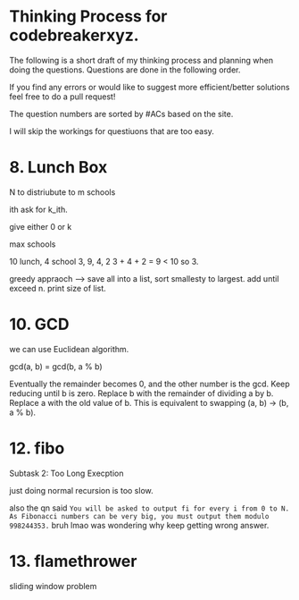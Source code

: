 # Thinking Process for codebreakerxyz.

The following is a short draft of my thinking process and planning when doing the questions. Questions are done in the following order. 

If you find any errors or would like to suggest more efficient/better solutions feel free to do a pull request!

The question numbers are sorted by #ACs based on the site. 

I will skip the workings for questiuons that are too easy. 


# 8. Lunch Box 

N to distriubute to m schools

ith ask for k_ith.

give either 0 or k

max schools

10 lunch, 4 school
3, 9, 4, 2
3 + 4 + 2 =  9 < 10 so 3. 

greedy appraoch --> save all into a list, sort smallesty to largest. add until exceed n. print size of list.


# 10. GCD

we can use Euclidean algorithm.

gcd(a, b) = gcd(b, a % b)

Eventually the remainder becomes 0, and the other number is the gcd. Keep reducing until b is zero. Replace b with the remainder of dividing a by b. Replace a with the old value of b. This is equivalent to swapping (a, b) → (b, a % b).


# 12. fibo

Subtask 2: Too Long Execption

just doing normal recursion is too slow. 

also the qn said `You will be asked to output fi for every i from 0 to N. As Fibonacci numbers can be very big, you must output them modulo 998244353.` bruh lmao was wondering why keep getting wrong answer. 


# 13. flamethrower

sliding window problem

